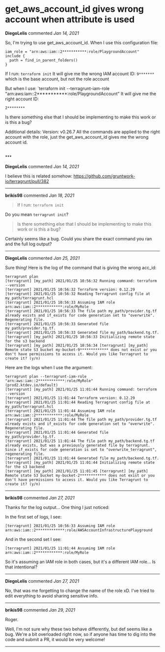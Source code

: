 # get_aws_account_id gives wrong account when attribute is used

**DiegoLelis** commented *Jan 14, 2021*

So, I'm trying to use get_aws_account_id.
When I use this configuration file:
```
iam_role = "arn:aws:iam::2***********:role/PlaygroundAccount"
include {
  path = find_in_parent_folders()
}
```
If I run: `terraform init` 
It will give me the wrong IAM account ID: 
`9*******`
which is the base account, but not the role account

But when I use: 
`terraform init --terragrunt-iam-role "arn:aws:iam::2***********:role/PlaygroundAccount"
It will give me the right account ID:

`2********`

Is there something else that I should be implementing to make this work or is this a bug?

Additional details:
Version: v0.26.7
All the commands are applied to the right account with the role, just the get_aws_account_id gives me the wrong account id.
 
<br />
***


**DiegoLelis** commented *Jan 14, 2021*

I believe this is related somehow: 
https://github.com/gruntwork-io/terragrunt/pull/382 
***

**brikis98** commented *Jan 18, 2021*

> If I run: `terraform init`

Do you mean `terragrunt init`?

> Is there something else that I should be implementing to make this work or is this a bug?

Certainly seems like a bug. Could you share the exact command you ran and the full log output?
***

**DiegoLelis** commented *Jan 25, 2021*

Sure thing!
Here is the log of the command that is giving the wrong acc_id:
```
terragrunt plan
[terragrunt] [my_path] 2021/01/25 10:56:32 Running command: terraform --version
[terragrunt] 2021/01/25 10:56:32 Terraform version: 0.12.29
[terragrunt] 2021/01/25 10:56:32 Reading Terragrunt config file at my_path/terragrunt.hcl
[terragrunt] 2021/01/25 10:56:33 Assuming IAM role arn:aws:iam::2************:role/MyRole
[terragrunt] 2021/01/25 10:56:33 The file path my_path/provider.tg.tf already exists and if_exists for code generation set to "overwrite". Regenerating file.
[terragrunt] 2021/01/25 10:56:33 Generated file my_path/provider.tg.tf.
[terragrunt] 2021/01/25 10:56:33 Generated file my_path/backend.tg.tf.
[terragrunt] [my_path] 2021/01/25 10:56:33 Initializing remote state for the s3 backend
[terragrunt] [my_path] 2021/01/25 10:56:34 [terragrunt] [my_path]  Remote state S3 bucket my-bucket-9************* does not exist or you don't have permissions to access it. Would you like Terragrunt to create it? (y/n) 
```

Here are the logs when I use the argument:
```
terragrunt plan --terragrunt-iam-role "arn:aws:iam::2************:role/MyRole"                                                             (prod2.ktdev.io/default)
[terragrunt] [my_path] 2021/01/25 11:01:44 Running command: terraform --version
[terragrunt] 2021/01/25 11:01:44 Terraform version: 0.12.29
[terragrunt] 2021/01/25 11:01:44 Reading Terragrunt config file at my_path/terragrunt.hcl
[terragrunt] 2021/01/25 11:01:44 Assuming IAM role arn:aws:iam::2************:role/MyRole
[terragrunt] 2021/01/25 11:01:44 The file path my_path/provider.tg.tf already exists and if_exists for code generation set to "overwrite". Regenerating file.
[terragrunt] 2021/01/25 11:01:44 Generated file my_path/provider.tg.tf.
[terragrunt] 2021/01/25 11:01:44 The file path my_path/backend.tg.tf already exists, but was a previously generated file by terragrunt. Since if_exists for code generation is set to "overwrite_terragrunt", regenerating file.
[terragrunt] 2021/01/25 11:01:44 Generated file my_path/backend.tg.tf.
[terragrunt] [my_path] 2021/01/25 11:01:44 Initializing remote state for the s3 backend
[terragrunt] [my_path] 2021/01/25 11:01:45 [terragrunt] [my_path]  Remote state S3 bucket my-bucket-2************ does not exist or you don't have permissions to access it. Would you like Terragrunt to create it? (y/n)
````


***

**brikis98** commented *Jan 27, 2021*

Thanks for the log output... One thing I just noticed:

In the first set of logs, I see:

```
[terragrunt] 2021/01/25 10:56:33 Assuming IAM role arn:aws:iam::2*************:role/AWSAccountInfrastructurePlayground
```

And in the second set I see:

```
[terragrunt] 2021/01/25 11:01:44 Assuming IAM role arn:aws:iam::2************:role/MyRole
```

So it's assuming an IAM role in both cases, but it's a different IAM role... Is that intentional?
***

**DiegoLelis** commented *Jan 27, 2021*

No, that was me forgetting to change the name of the role  xD. I've tried to edit everything to avoid sharing sensitive info.
***

**brikis98** commented *Jan 29, 2021*

Roger.

Well, I'm not sure why these two behave differently, but def seems like a bug. We're a bit overloaded right now, so if anyone has time to dig into the code and submit a PR, it would be very welcome!
***

